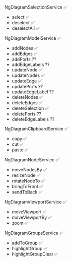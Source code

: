 NgDiagramSelectionService ✅

- select ✅
- deselect ✅
- deselectAll ✅

NgDiagramModelService ✅

- addNodes ✅
- addEdges ✅
- addPorts ??
- addEdgeLabels ??
- updateNode ✅
- updateNodes ✅
- updateEdge ✅
- updatePorts ??
- updateEdgeLabel ??
- deleteNodes ✅
- deleteEdges ✅
- deleteSelection ✅
- deletePorts ??
- deleteEdgeLabels ??

NgDiagramClipboardService ✅

- copy ✅
- cut ✅
- paste ✅

NgDiagramNodeService ✅

- moveNodesBy ✅
- resizeNode ✅
- rotateNodeTo ✅
- bringToFront ✅
- sendToBack ✅

NgDiagramViewportService ✅

- moveViewport ✅
- moveViewportBy ✅
- zoom ✅

NgDiagramGroupsService ✅

- addToGroup ✅
- highlightGroup ✅
- highlightGroupClear ✅
